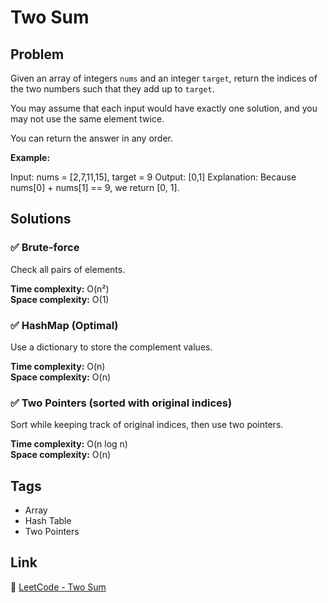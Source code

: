 # Two Sum

## Problem

Given an array of integers `nums` and an integer `target`, return the indices of the two numbers such that they add up to `target`.

You may assume that each input would have exactly one solution, and you may not use the same element twice.

You can return the answer in any order.

**Example:**

Input: nums = [2,7,11,15], target = 9
Output: [0,1]
Explanation: Because nums[0] + nums[1] == 9, we return [0, 1].

## Solutions

### ✅ Brute-force
Check all pairs of elements.

**Time complexity:** O(n²)  
**Space complexity:** O(1)

### ✅ HashMap (Optimal)
Use a dictionary to store the complement values.

**Time complexity:** O(n)  
**Space complexity:** O(n)

### ✅ Two Pointers (sorted with original indices)
Sort while keeping track of original indices, then use two pointers.

**Time complexity:** O(n log n)  
**Space complexity:** O(n)

## Tags

- Array
- Hash Table
- Two Pointers

## Link

🔗 [LeetCode - Two Sum](https://leetcode.com/problems/two-sum/)
